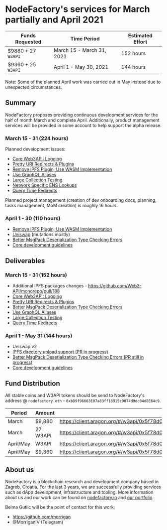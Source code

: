 # NodeFactory's services for March partially and April 2021

| Funds Requested | Time Period | Estimated Effort |
|-|-|-|
| $9880 + 27 `W3API` | March 15 - March 31, 2021 | 152 hours |
| $9360 + 25 `W3API` | April 1 - May 30, 2021 | 144 hours |

Note: Some of the planned April work was carried out in May instead due to unexpected circumstances.

## Summary

NodeFactory proposes providing continuous development services for the half of month March and complete April. 
Additionally, product management services will be provided in some account to help support the alpha release. 

### March 15 - 31 (224 hours)

Planned development issues:

* [Core Web3API: Logging](https://github.com/Web3-API/monorepo/issues/185)
* [Pretty URI Redirects & Plugins](https://github.com/Web3-API/monorepo/issues/189)
* [Remove IPFS Plugin, Use WASM Implementation](https://github.com/Web3-API/monorepo/issues/210)
* [Use GraphQL Aliases](https://github.com/Web3-API/monorepo/issues/191)
* [Large Collection Testing](https://github.com/Web3-API/monorepo/issues/197) 
* [Network Specific ENS Lookups](https://github.com/Web3-API/monorepo/issues/159) 
* [Query Time Redirects](https://github.com/Web3-API/monorepo/issues/155)

Planned project management (creation of dev onboarding docs, planning, tasks management, MoM creation) is roughly 16 hours.

### April 1 - 30 (110 hours)

* [Remove IPFS Plugin, Use WASM Implementation](https://github.com/Web3-API/monorepo/issues/210)
* [Uniswap](https://github.com/Web3-API/monorepo/issues/128) (mutations mostly)
* [Better MsgPack Deserialization Type Checking Errors](https://github.com/Web3-API/monorepo/issues/206)
* [Core development guidelines](https://github.com/Web3-API/monorepo/issues/63)

## Deliverables

### March 15 - 31 (152 hours)

* Additional IPFS packages changes - https://github.com/Web3-API/monorepo/pull/188
* [Core Web3API: Logging](https://github.com/Web3-API/monorepo/issues/185)
* [Pretty URI Redirects & Plugins](https://github.com/Web3-API/monorepo/issues/189)
* [Better MsgPack Deserialization Type Checking Errors](https://github.com/Web3-API/monorepo/issues/206)
* [Use GraphQL Aliases](https://github.com/Web3-API/monorepo/issues/191)
* [Large Collection Testing](https://github.com/Web3-API/monorepo/issues/197) 
* [Query Time Redirects](https://github.com/Web3-API/monorepo/issues/155)


### April 1 - May 31 (144 hours)
* Uniswap v2
* [IPFS directory upload support (PR in progress)](https://github.com/Web3-API/monorepo/pull/188)
* [Better MsgPack Deserialization Type Checking Errors (PR still in progress)](https://github.com/Web3-API/monorepo/pull/353)
* [Core development guidelines](https://github.com/Web3-API/monorepo/pull/330)


## Fund Distribution
All stable coins and W3API tokens should be send to NodeFactory's address @ `nodefactory.eth` - `0xbD9f96663E07a83ff18915c9074d9dc04d8E64c9`.

| Period | Amount | Proposal |  
|-|-|-|  
| March | $9,880 | https://client.aragon.org/#/w3api/0x5f78d0668ba666b4ed9674b313419d9db6cd48a6/vote/129/ |  
| March | 27 W3API | https://client.aragon.org/#/w3api/0x5f78d0668ba666b4ed9674b313419d9db6cd48a6/vote/128/ |  
| April/May |  W3API | https://client.aragon.org/#/w3api/0x5f78d0668ba666b4ed9674b313419d9db6cd48a6/vote/154/ |  
| April/May | $9,360 | https://client.aragon.org/#/w3api/0x5f78d0668ba666b4ed9674b313419d9db6cd48a6/vote/155/ |  

## About us
NodeFactory is a blockchain research and development company based in Zagreb, Croatia. For the last 3 years, we are successfully providing services such as dApp development, infrastructure and tooling. More information about us and our work can be found on [nodefactory.io](https://nodefactory.io/) and [our portfolio](https://nodefactory.io/NodeFactory_portfolio_v5.pdf).

Belma Gutlic will be the point of contact for this work:
- https://github.com/morrigan  
- @MorriganIV (Telegram)

